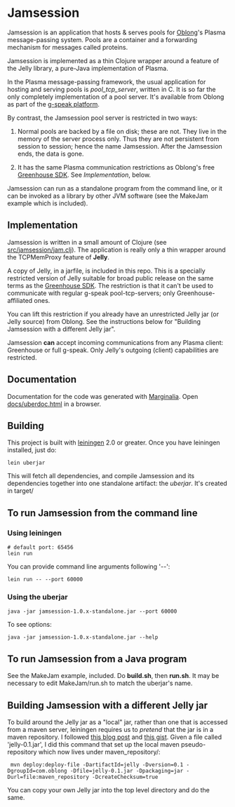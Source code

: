 # Jamsession

Jamsession is an application that hosts & serves pools for [Oblong](http://www.oblong.com)'s Plasma message-passing system.  Pools are a container and a forwarding mechanism for messages called proteins. 

Jamsession is implemented as a thin Clojure wrapper around a feature of the Jelly library, a pure-Java implementation of Plasma.

In the Plasma message-passing framework, the usual application for hosting and serving pools is *pool_tcp_server*, written in C.  It is so far the only completely implementation of a pool server. It's available from Oblong as part of the [g-speak platform](http://www.oblong.com/g-speak/). 

By contrast, the Jamsession pool server is restricted in two ways:

1. Normal pools are backed by a file on disk; these are not.  They live in the memory of the server process only.  Thus they are not persistent from session to session; hence the name Jamsession.  After the Jamsession ends, the data is gone.

2. It has the same Plasma communication restrictions as Oblong's free [Greenhouse SDK](http://greenhouse.oblong.com).  See *Implementation*, below.

Jamsession can run as a standalone program from the command line, or it can be invoked as a library by other JVM software (see the MakeJam example which is included).


## Implementation

Jamsession is written in a small amount of Clojure (see [src/jamsession/jam.clj](https://github.com/sandover/jamsession/blob/master/src/jamsession/jam.clj)).  The application is really only a thin wrapper around the TCPMemProxy feature of **Jelly**.

A copy of Jelly, in a jarfile, is included in this repo.  This is a specially restricted version of Jelly suitable for broad public release on the same terms as the [Greenhouse SDK](http://greenhouse.oblong.com).  The restriction is that it can't be used to communicate with regular g-speak pool-tcp-servers; only Greenhouse-affiliated ones. 

You can lift this restriction if you already have an unrestricted Jelly jar (or Jelly source) from Oblong.  See the instructions below for "Building Jamsession with a different Jelly jar".

Jamsession **can** accept incoming communications from any Plasma client: Greenhouse or full g-speak.  Only Jelly's outgoing (client) capabilities are restricted.


## Documentation

Documentation for the code was generated with [Marginalia](https://github.com/fogus/marginalia).  Open [docs/uberdoc.html](http://htmlpreview.github.io/?https://github.com/sandover/jamsession/blob/master/docs/uberdoc.html) in a browser.


## Building

This project is built with [leiningen](https://github.com/technomancy/leiningen) 2.0 or greater.  Once you have leiningen installed, just do:

    lein uberjar

This will fetch all dependencies, and compile Jamsession and its dependencies together into one standalone artifact: the *uberjar*.  It's created in target/


## To run Jamsession from the command line

### Using leiningen

    # default port: 65456
    lein run

You can provide command line arguments following '--':

    lein run -- --port 60000

### Using the uberjar

    java -jar jamsession-1.0.x-standalone.jar --port 60000

To see options:

    java -jar jamsession-1.0.x-standalone.jar --help


## To run Jamsession from a Java program

See the MakeJam example, included.  Do **build.sh**, then **run.sh**.  It may be necessary to edit MakeJam/run.sh to match the uberjar's name.


## Building Jamsession with a different Jelly jar

To build around the Jelly jar as a "local" jar, rather than one that is accessed from a maven server, leiningen requires us to *pretend* that the jar is in a maven repository.  I followed [this blog post](http://www.pgrs.net/2011/10/30/using-local-jars-with-leiningen/) and [this gist](https://gist.github.com/stuartsierra/3062743).  Given a file called 'jelly-0.1.jar', I did this command that set up the local maven pseudo-repository which now lives under maven_repository/:

     mvn deploy:deploy-file -DartifactId=jelly -Dversion=0.1 -DgroupId=com.oblong -Dfile=jelly-0.1.jar -Dpackaging=jar -Durl=file:maven_repository -DcreateChecksum=true

You can copy your own Jelly jar into the top level directory and do the same.





